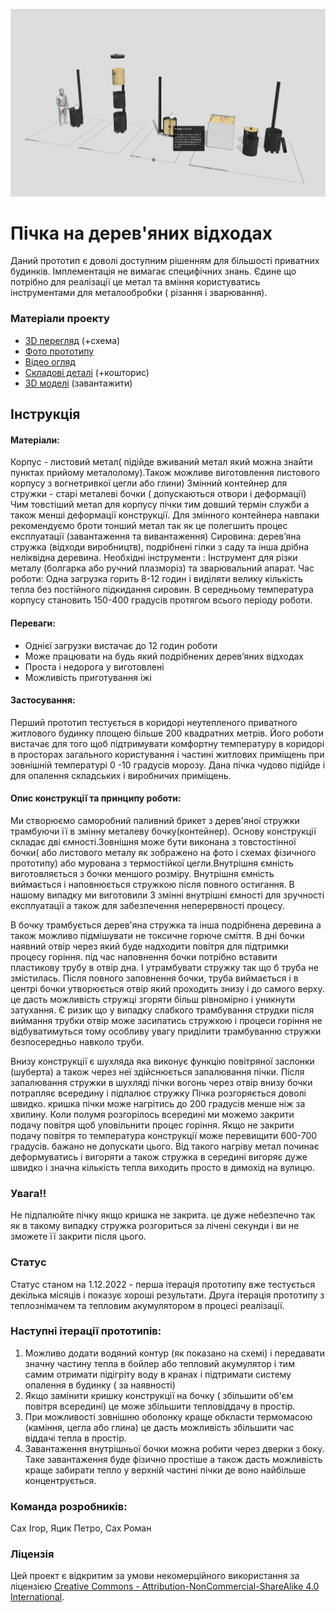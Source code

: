 ![alt text](https://github.com/Ostriv-platform/Wood_chip_stove/blob/main/UA/Stove_model.jpg?raw=true)

# Пічка на дерев'яних відходах

Даний прототип є доволі доступним рішенням для більшості приватних будинків. Імплементація не вимагає  специфічних знань. Єдине що потрібно для реалізації це метал та вміння користуватись інструментами для металообробки ( різання і зварювання).

### Матеріали проекту

- [3D перегляд](https://sketchfab.com/3d-models/showerloop-c81902937d714d8a92df5faddf62d5df) (+схема)
- [Фото прототипу](https://github.com/Ostriv-platform/Showerloop_mod/tree/main/UA/Photo)
- [Відео огляд](https://www.youtube.com/watch?v=5W0fS3685UU&ab_channel=SergiiDumyk)
- [Складові деталі](https://github.com/Ostriv-platform/Showerloop_mod/tree/main/UA/Calculation) (+кошторис)
- [3D моделі](https://github.com/Ostriv-platform/Showerloop_mod/tree/main/UA/3D%20models) (завантажити)

## Інструкція

#### Матеріали: 
Корпус - листовий метал( підійде вживаний метал який можна знайти пунктах прийому металолому).Також можливе виготовлення листового корпусу з вогнетривкої цегли або глини)
Змінний контейнер для стружки -  старі металеві бочки ( допускаються отвори і  деформації)
Чим товстіший метал  для корпусу пічки тим  довший термін служби а також менші деформації конструкції. Для змінного контейнера навпаки рекомендуємо броти тонший метал так як це полегшить процес експлуатації (завантаження та вивантаження)
Сировина: дерев’яна стружка (відходи виробництв), подрібнені гілки  з саду та інша дрібна неліквідна деревина.
Необхідні інструменти : Інструмент для різки металу (болгарка або  ручний плазморіз) та  зварювальний апарат. 
Час роботи: Одна загрузка горить 8-12 годин і виділяти велику кількість тепла без  постійного підкидання сировин. В середньому температура корпусу становить 150-400 градусів  протягом всього періоду роботи.

#### Переваги:  
- Однієї загрузки вистачає до 12 годин  роботи
- Може працювати на будь який подрібнених дерев’яних відходах
- Проста і недорога у виготовлені
- Можливість приготування іжі

#### Застосування:
Перший прототип тестується в  коридорі неутепленого  приватного житлового  будинку площею  більше 200 квадратних метрів. Його роботи вистачає для того щоб підтримувати комфортну температуру в коридорі в просторах загального користування і частині житлових приміщень при зовнішній температурі 0 -10 градусів морозу.
Дана пічка чудово підійде і для опалення складських і виробничих приміщень. 

#### Опис конструкції та принципу роботи:
Ми створюємо саморобний  паливний брикет з дерев'яної стружки  трамбуючи її в змінну металеву бочку(контейнер). 
Основу конструкції складає дві ємності.Зовнішня може бути виконана з товстостінної бочки( або листового металу  як зображено на фото і схемах фізичного прототипу) або мурована з термостійкої цегли.Внутрішня ємність виготовляється з бочки меншого розміру. Внутрішня ємність виймається і наповнюється стружкою після повного остигання. В нашому випадку ми виготовили 3 змінні внутрішні ємності для зручності експлуатації а також для забезпечення неперервності процесу. 

В бочку трамбується дерев'яна стружка та інша подрібнена деревина а також можливо підмішувати    не  токсичне горюче сміття. В  дні бочки  наявний отвір через який буде надходити повітря для підтримки процесу горіння. під час наповнення бочки потрібно вставити пластикову трубу  в отвір дна. І утрамбувати стружку так що б труба не змістилась. Після повного заповнення бочки, труба виймається і в центрі бочки  утворюється отвір який проходить знизу і до самого верху. це дасть можливість стружці згоряти більш рівномірно і уникнути затухання.  Є ризик  що у випадку слабкого трамбування струдки після виймання трубки отвір може засипатись стружкою і процеси горіння не відбуватимуться тому особливу увагу приділити трамбуванню стружки безпосередньо навколо труби. 

Внизу конструкції є шухляда яка виконує функцію повітряної заслонки (шуберта) а також через неї здійснюється запалювання пічки. 
Після запалювання  стружки в шухляді  пічки вогонь через отвір внизу бочки потрапляє всередину і підпалює стружку  Пічка розгоряється доволі швидко. кришка  пічки може нагрітись до 200 градусів менше ніж за хвилину. Коли полумя розгорілось всередині ми можемо закрити подачу повітря щоб уповільнити  процес горіння. Якщо не закрити подачу повітря то температура конструкції може перевищити 600-700 градусів. бажано не допускати цього. Від такого нагріву метал починає деформуватись і вигоряти а також стружка в середині вигоряє дуже швидко і значна кількість тепла виходить просто в димохід на вулицю.

### Увага!! 
Не підпалюйте  пічку якщо кришка не закрита. це дуже небезпечно так як в такому випадку стружка розгориться за лічені секунди і ви не зможете  її закрити після цього. 

### Статус
Статус станом на 1.12.2022 - перша ітерація прототипу вже тестується декілька місяців і показує хороші результати. Друга ітерація прототипу з теплознімачем та тепловим акумулятором в процесі реалізації.  

### Наступні ітерації прототипів:

1. Можливо додати водяний контур (як показано на схемі) і передавати значну частину тепла в бойлер або тепловий акумулятор і тим самим  отримати підігріту воду  в кранах і підтримати систему опалення в будинку ( за наявності)
2. Якщо замінити кришку конструкції  на бочку ( збільшити  об'єм повітря всередині) це може збільшити тепловіддачу в простір.
3. При можливості зовнішню оболонку краще обкласти   термомасою (каміння, цегла або глина) це дасть можливість збільшити  час віддачі тепла в простір.
4. Завантаження  внутрішньої бочки можна  робити через дверки з боку. Таке завантаження буде фізично простіше а також дасть можливість краще  забирати тепло у верхній частині пічки  де воно найбільше концентрується.


### Команда розробників:
Сах Ігор, Яцик Петро, Сах Роман

### Ліцензія 
Цей проект є відкритим за умови некомерційного використання за ліцензією
[Creative Commons - Attribution-NonCommercial-ShareAlike 4.0 International](https://creativecommons.org/licenses/by-nc-sa/4.0/).
